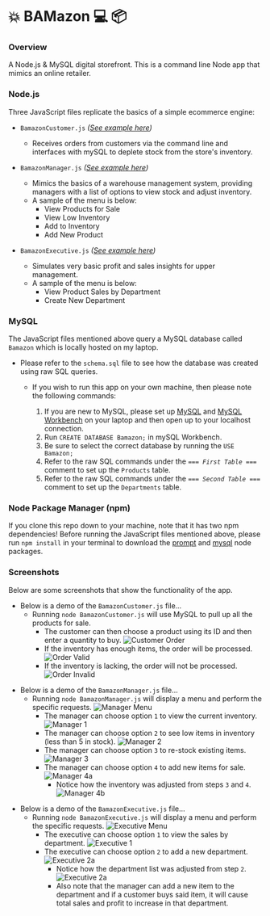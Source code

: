 # :collision: BAMazon :computer: :package:

### Overview
A Node.js &amp; MySQL digital storefront. This is a command line Node app that mimics an online retailer.


### Node.js
Three JavaScript files replicate the basics of a simple ecommerce engine:

- `BamazonCustomer.js` _([See example here](#customer))_
  - Receives orders from customers via the command line and interfaces with mySQL to deplete stock from the store's inventory.

- `BamazonManager.js` _([See example here](#manager))_
  - Mimics the basics of a warehouse management system, providing managers with a list of options to view stock and adjust inventory.
  - A sample of the menu is below:
    * View Products for Sale 
    * View Low Inventory
    * Add to Inventory
    * Add New Product

- `BamazonExecutive.js` _([See example here](#executive))_
  - Simulates very basic profit and sales insights for upper management.
  - A sample of the menu is below:
    * View Product Sales by Department 
    * Create New Department


### MySQL
The JavaScript files mentioned above query a MySQL database called `Bamazon` which is locally hosted on my laptop.

- Please refer to the `schema.sql` file to see how the database was created using raw SQL queries.

  - If you wish to run this app on your own machine, then please note the following commands:

    1. If you are new to MySQL, please set up [MySQL](http://dev.mysql.com/downloads/mysql/) and [MySQL Workbench](http://dev.mysql.com/downloads/workbench/) on your laptop and then open up to your localhost connection.
    2. Run `CREATE DATABASE Bamazon;` in mySQL Workbench.
    3. Be sure to select the correct database by running the `USE Bamazon;` 
    4. Refer to the raw SQL commands under the _`=== First Table ===`_ comment to set up the `Products` table.
    5. Refer to the raw SQL commands under the _`=== Second Table ===`_ comment to set up the `Departments` table.


### Node Package Manager (npm)
If you clone this repo down to your machine, note that it has two npm dependencies!
Before running the JavaScript files mentioned above, please run `npm install` in your terminal to download the [prompt](https://www.npmjs.com/package/prompt) and [mysql](https://www.npmjs.com/package/mysql) node packages.


### Screenshots
Below are some screenshots that show the functionality of the app.

<a name="customer"></a>
- Below is a demo of the `BamazonCustomer.js` file...
  - Running `node BamazonCustomer.js` will use MySQL to pull up all the products for sale.
    - The customer can then choose a product using its ID and then enter a quantity to buy.
      ![Customer Order](/example_images/BamazonCustomer-1.png)
    - If the inventory has enough items, the order will be processed.
      ![Order Valid](/example_images/BamazonCustomer-2a.png)
    - If the inventory is lacking, the order will not be processed.
      ![Order Invalid](/example_images/BamazonCustomer-2b.png)

<a name="manager"></a>
- Below is a demo of the `BamazonManager.js` file...
  - Running `node BamazonManager.js` will display a menu and perform the specific requests.
    ![Manager Menu](/example_images/BamazonManager-0.png)
    - The manager can choose option `1` to view the current inventory.
      ![Manager 1](/example_images/BamazonManager-1.png)
    - The manager can choose option `2` to see low items in inventory (less than 5 in stock).
      ![Manager 2](/example_images/BamazonManager-2.png)
    - The manager can choose option `3` to re-stock existing items.
      ![Manager 3](/example_images/BamazonManager-3.png)
    - The manager can choose option `4` to add new items for sale.
      ![Manager 4a](/example_images/BamazonManager-4a.png)
      - Notice how the inventory was adjusted from steps `3` and `4`.
        ![Manager 4b](/example_images/BamazonManager-4b.png)

<a name="executive"></a>
- Below is a demo of the `BamazonExecutive.js` file...
  - Running `node BamazonExecutive.js` will display a menu and perform the specific requests.
    ![Executive Menu](/example_images/BamazonExecutive-0.png)
    - The executive can choose option `1` to view the sales by department.
      ![Executive 1](/example_images/BamazonExecutive-1.png)
    - The executive can choose option `2` to add a new department.
      ![Executive 2a](/example_images/BamazonExecutive-2a.png)
      - Notice how the department list was adjusted from step `2`.
        ![Executive 2a](/example_images/BamazonExecutive-2b.png)
      - Also note that the manager can add a new item to the department and if a customer buys said item, it will cause total sales and profit to increase in that department.
